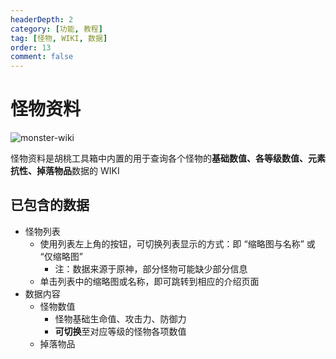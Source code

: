 ```yaml
---
headerDepth: 2
category: [功能, 教程]
tag: [怪物, WIKI, 数据]
order: 13
comment: false
---
```


# 怪物资料

![monster-wiki](https://img.alicdn.com/imgextra/i3/1797064093/O1CN01WdFqdC1g6e0sAREwO_!!1797064093.png_.webp)

怪物资料是胡桃工具箱中内置的用于查询各个怪物的**基础数值、各等级数值、元素抗性、掉落物品**数据的 WIKI

## 已包含的数据

- 怪物列表
  - 使用列表左上角的按钮，可切换列表显示的方式：即 “缩略图与名称” 或 “仅缩略图”
    - 注：数据来源于原神，部分怪物可能缺少部分信息
  - 单击列表中的缩略图或名称，即可跳转到相应的介绍页面
- 数据内容
  - 怪物数值
    - 怪物基础生命值、攻击力、防御力
    - **可切换**至对应等级的怪物各项数值
  - 掉落物品
